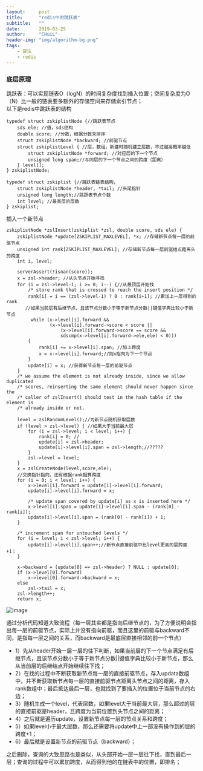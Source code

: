 ```yaml
---
layout:     post
title:      "redis中的跳跃表"
subtitle:   ""
date:       2019-03-25
author:     "CHuiL"
header-img: "img/algorithm-bg.png"
tags:
    - 算法
    - redis
---
```



### 底层原理
跳跃表：可以实现链表O（logN）的时间复杂度找到插入位置；空间复杂度为O（N）比一般的链表要多额外的存储空间来存储索引节点；  
以下是redis中跳跃表的结构
```
typedef struct zskiplistNode {//跳跃表节点
    sds ele; //值，sds结构
    double score; //分数，根据分数来排序
    struct zskiplistNode *backward; //前驱节点
    struct zskiplistLevel { //层，数组，新建时随机建立层数，不过越高概率越低
        struct zskiplistNode *forward; //对应层的下一个节点
        unsigned long span;//与同层的下一个节点之间的跨度（距离）
    } level[];
} zskiplistNode;

typedef struct zskiplist {//跳跃表链表结构，
    struct zskiplistNode *header, *tail; //头尾指针
    unsigned long length;//跳跃表节点个数
    int level; //最高层的层数
} zskiplist;

```
插入一个新节点
```
zskiplistNode *zslInsert(zskiplist *zsl, double score, sds ele) {
    zskiplistNode *update[ZSKIPLIST_MAXLEVEL], *x; //存储新节点每一层的前驱节点
    unsigned int rank[ZSKIPLIST_MAXLEVEL]; //存储新节点每一层前驱结点距离头的跨度
    int i, level;

    serverAssert(!isnan(score));
    x = zsl->header; //从头节点开始寻找
    for (i = zsl->level-1; i >= 0; i--) {//从最顶层开始找
        /* store rank that is crossed to reach the insert position */
        rank[i] = i == (zsl->level-1) ? 0 : rank[i+1]; //累加上一层得到的rank
       //如果当前层有后继节点，且该节点分数小于等于新节点分数||键值字典比较小于新节点
         while (x->level[i].forward &&
                (x->level[i].forward->score < score ||
                    (x->level[i].forward->score == score &&
                    sdscmp(x->level[i].forward->ele,ele) < 0)))
        {   
            rank[i] += x->level[i].span; //加上跨度
            x = x->level[i].forward;//则x指向为下一个节点
        }
        update[i] = x; //获得新节点每一层的前驱节点
    }
    /* we assume the element is not already inside, since we allow duplicated
    /* scores, reinserting the same element should never happen since the
    /* caller of zslInsert() should test in the hash table if the element is
    /* already inside or not. 
     
    level = zslRandomLevel();//为新节点随机获取层数
    if (level > zsl->level) { //如果大于当前最大层
        for (i = zsl->level; i < level; i++) {
            rank[i] = 0; //
            update[i] = zsl->header;
            update[i]->level[i].span = zsl->length;//?????
        }
        zsl->level = level;
    }
    x = zslCreateNode(level,score,ele);
    //交换指针指向，还有根据rank据算跨度
    for (i = 0; i < level; i++) {
        x->level[i].forward = update[i]->level[i].forward; 
        update[i]->level[i].forward = x;

        /* update span covered by update[i] as x is inserted here */
        x->level[i].span = update[i]->level[i].span - (rank[0] - rank[i]);
        update[i]->level[i].span = (rank[0] - rank[i]) + 1;
    }

    /* increment span for untouched levels */
    for (i = level; i < zsl->level; i++) {
        update[i]->level[i].span++;//新节点直接前驱中比level更高的层跨度+1；
    }

    x->backward = (update[0] == zsl->header) ? NULL : update[0];
    if (x->level[0].forward)
        x->level[0].forward->backward = x;
    else
        zsl->tail = x;
    zsl->length++;
    return x;
```

![image](/chuil/img/algorithm/19-08-22-4.png)




通过分析代码知道大致流程（每一层其实都是指向后继节点的，为了方便说明会指出每一层的前驱节点，实际上并没有指向前驱，而且这里的前驱与backward不同，是指每一层之间的关系，而backward是最底层直接相邻的前一个节点）
- 1）先从header开始一层一层的往下判断，如果当前层的下一个节点满足有后继节点，且该节点分数小于等于新节点分数||键值字典比较小于新节点，那么从当前层的后继结点开始继续往下找；
- 2）在找的过程中不断获取新节点每一层的直接前驱节点，存入updata数组中，并不断获取新节点每一层的直接前驱节点距离头节点之间的距离，存入rank数组中；最后抵达最后一层，也就找到了要插入的位置位于当前节点的右边；
- 3）随机生成一个level，代表层数，如果level大于当前最大层，那么超过的层的直接前驱是header，且跨度为当前位置到头节点之间的距离；
- 4）之后就是遍历update，设置新节点每一层的节点关系和跨度；
- 5）如果level小于最大层数，那么还需要将update中上一部没有操作到的层的跨度+1；
- 6）最后就是设置新节点的前驱节点（backward）；

之后删除，查询的大致思路也是类似，从头部开始一层一层往下找，直到最后一层；查询的过程中可以累加跨度，从而得到他的在链表中的位置，即排名；